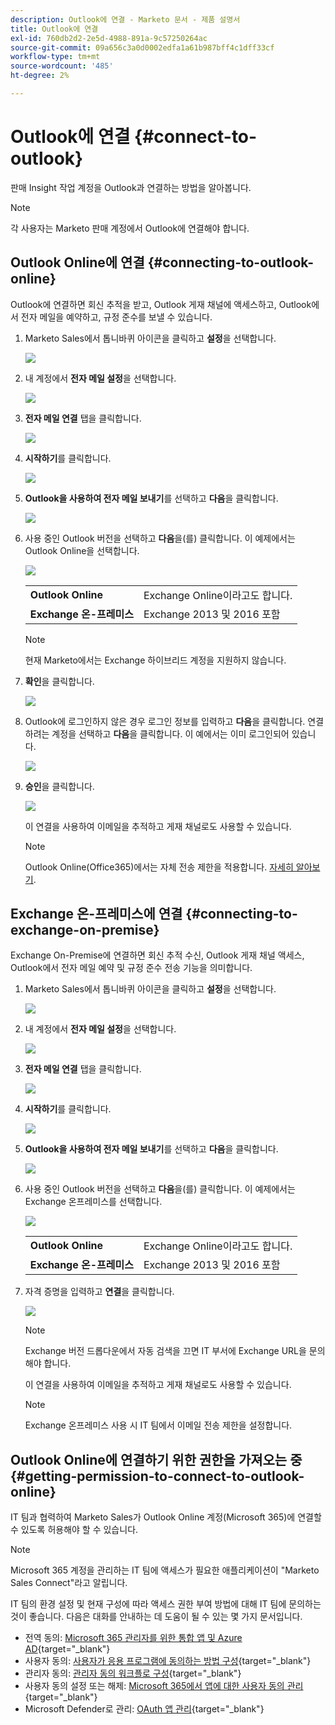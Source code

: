 ```yaml
---
description: Outlook에 연결 - Marketo 문서 - 제품 설명서
title: Outlook에 연결
exl-id: 760db2d2-2e5d-4988-891a-9c57250264ac
source-git-commit: 09a656c3a0d0002edfa1a61b987bff4c1dff33cf
workflow-type: tm+mt
source-wordcount: '485'
ht-degree: 2%

---
```


# Outlook에 연결 {#connect-to-outlook}

판매 Insight 작업 계정을 Outlook과 연결하는 방법을 알아봅니다.

>[!NOTE]
>
>각 사용자는 Marketo 판매 계정에서 Outlook에 연결해야 합니다.

## Outlook Online에 연결 {#connecting-to-outlook-online}

Outlook에 연결하면 회신 추적을 받고, Outlook 게재 채널에 액세스하고, Outlook에서 전자 메일을 예약하고, 규정 준수를 보낼 수 있습니다.

1. Marketo Sales에서 톱니바퀴 아이콘을 클릭하고 **설정**&#x200B;을 선택합니다.

   ![](assets/connect-to-outlook-1.png)

1. 내 계정에서 **전자 메일 설정**&#x200B;을 선택합니다.

   ![](assets/connect-to-outlook-2.png)

1. **전자 메일 연결** 탭을 클릭합니다.

   ![](assets/connect-to-outlook-3.png)

1. **시작하기**&#x200B;를 클릭합니다.

   ![](assets/connect-to-outlook-4.png)

1. **Outlook을 사용하여 전자 메일 보내기**&#x200B;를 선택하고 **다음**&#x200B;을 클릭합니다.

   ![](assets/connect-to-outlook-5.png)

1. 사용 중인 Outlook 버전을 선택하고 **다음**&#x200B;을(를) 클릭합니다. 이 예제에서는 Outlook Online을 선택합니다.

   ![](assets/connect-to-outlook-6.png)

   <table>
    <tbody>
     <tr>
      <td><strong>Outlook Online</strong></td>
      <td>Exchange Online이라고도 합니다.</td>
     </tr>
     <tr>
      <td><strong>Exchange 온-프레미스</strong></td>
      <td>Exchange 2013 및 2016 포함</td>
     </tr>
    </tbody>
   </table>

   >[!NOTE]
   >
   >현재 Marketo에서는 Exchange 하이브리드 계정을 지원하지 않습니다.

1. **확인**&#x200B;을 클릭합니다.

   ![](assets/connect-to-outlook-7.png)

1. Outlook에 로그인하지 않은 경우 로그인 정보를 입력하고 **다음**&#x200B;을 클릭합니다. 연결하려는 계정을 선택하고 **다음**&#x200B;을 클릭합니다. 이 예에서는 이미 로그인되어 있습니다.

   ![](assets/connect-to-outlook-8.png)

1. **승인**&#x200B;을 클릭합니다.

   ![](assets/connect-to-outlook-9.png)

   이 연결을 사용하여 이메일을 추적하고 게재 채널로도 사용할 수 있습니다.

   >[!NOTE]
   >
   >Outlook Online(Office365)에서는 자체 전송 제한을 적용합니다. [자세히 알아보기](/help/marketo/product-docs/marketo-sales-connect/email/email-delivery/email-connection-throttling.md#email-provider-limits).

## Exchange 온-프레미스에 연결 {#connecting-to-exchange-on-premise}

Exchange On-Premise에 연결하면 회신 추적 수신, Outlook 게재 채널 액세스, Outlook에서 전자 메일 예약 및 규정 준수 전송 기능을 의미합니다.

1. Marketo Sales에서 톱니바퀴 아이콘을 클릭하고 **설정**&#x200B;을 선택합니다.

   ![](assets/connect-to-outlook-10.png)

1. 내 계정에서 **전자 메일 설정**&#x200B;을 선택합니다.

   ![](assets/connect-to-outlook-11.png)

1. **전자 메일 연결** 탭을 클릭합니다.

   ![](assets/connect-to-outlook-12.png)

1. **시작하기**&#x200B;를 클릭합니다.

   ![](assets/connect-to-outlook-13.png)

1. **Outlook을 사용하여 전자 메일 보내기**&#x200B;를 선택하고 **다음**&#x200B;을 클릭합니다.

   ![](assets/connect-to-outlook-14.png)

1. 사용 중인 Outlook 버전을 선택하고 **다음**&#x200B;을(를) 클릭합니다. 이 예제에서는 Exchange 온프레미스를 선택합니다.

   ![](assets/connect-to-outlook-15.png)

   <table>
    <tbody>
     <tr>
      <td><strong>Outlook Online</strong></td>
      <td>Exchange Online이라고도 합니다.</td>
     </tr>
     <tr>
      <td><strong>Exchange 온-프레미스</strong></td>
      <td>Exchange 2013 및 2016 포함</td>
     </tr>
    </tbody>
   </table>

1. 자격 증명을 입력하고 **연결**&#x200B;을 클릭합니다.

   ![](assets/connect-to-outlook-16.png)

   >[!NOTE]
   >
   >Exchange 버전 드롭다운에서 자동 검색을 끄면 IT 부서에 Exchange URL을 문의해야 합니다.

   이 연결을 사용하여 이메일을 추적하고 게재 채널로도 사용할 수 있습니다.

   >[!NOTE]
   >
   >Exchange 온프레미스 사용 시 IT 팀에서 이메일 전송 제한을 설정합니다.

## Outlook Online에 연결하기 위한 권한을 가져오는 중 {#getting-permission-to-connect-to-outlook-online}

IT 팀과 협력하여 Marketo Sales가 Outlook Online 계정(Microsoft 365)에 연결할 수 있도록 허용해야 할 수 있습니다.

>[!NOTE]
>
>Microsoft 365 계정을 관리하는 IT 팀에 액세스가 필요한 애플리케이션이 &quot;Marketo Sales Connect&quot;라고 알립니다.

IT 팀의 환경 설정 및 현재 구성에 따라 액세스 권한 부여 방법에 대해 IT 팀에 문의하는 것이 좋습니다. 다음은 대화를 안내하는 데 도움이 될 수 있는 몇 가지 문서입니다.

* 전역 동의: [Microsoft 365 관리자를 위한 통합 앱 및 Azure AD](https://learn.microsoft.com/en-us/microsoft-365/enterprise/integrated-apps-and-azure-ads?view=o365-worldwide){target="_blank"}
* 사용자 동의: [사용자가 응용 프로그램에 동의하는 방법 구성](https://learn.microsoft.com/en-us/azure/active-directory/manage-apps/configure-user-consent?tabs=azure-portal&pivots=portal){target="_blank"}
* 관리자 동의: [관리자 동의 워크플로 구성](https://learn.microsoft.com/en-us/microsoft-365/admin/misc/user-consent?source=recommendations&view=o365-worldwide){target="_blank"}
* 사용자 동의 설정 또는 해제: [Microsoft 365에서 앱에 대한 사용자 동의 관리](https://learn.microsoft.com/en-us/microsoft-365/admin/misc/user-consent?source=recommendations&view=o365-worldwide){target="_blank"}
* Microsoft Defender로 관리: [OAuth 앱 관리](https://learn.microsoft.com/en-us/defender-cloud-apps/manage-app-permissions){target="_blank"}
